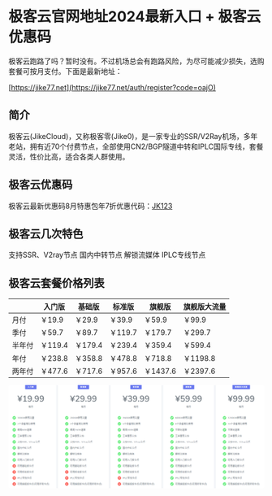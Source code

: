 # 极客云官网地址2024最新入口 + 极客云优惠码

极客云跑路了吗？暂时没有。不过机场总会有跑路风险，为尽可能减少损失，选购套餐可按月支付。下面是最新地址：

[https://jike77.net](https://jike77.net/auth/register?code=oajO)

## 简介

极客云(JikeCloud)，又称极客零(Jike0)，是一家专业的SSR/V2Ray机场，多年老站，拥有近70个付费节点，全部使用CN2/BGP隧道中转和IPLC国际专线，套餐灵活，性价比高，适合各类人群使用。

## 极客云优惠码

极客云最新优惠码8月特惠包年7折优惠代码：[JK123](https://jike77.net/auth/register?code=oajO)


## 极客云几次特色

支持SSR、V2ray节点
国内中转节点
解锁流媒体
IPLC专线节点

## 极客云套餐价格列表

||入门版|基础版|标准版|旗舰版|旗舰版大流量|
|----|----|----|----|----|----|
|月付|￥19.9|￥29.9|￥39.9|￥59.9|￥99.9|
|季付|￥59.7|￥89.7|￥119.7|￥179.7|￥299.7|
|半年付|￥119.4|￥179.4|￥239.4|￥359.4|￥599.4|
|年付|￥238.8|￥358.8|￥478.8|￥718.8|￥1198.8|
|两年付|￥477.6|￥717.6|￥957.6|￥1437.6|￥2397.6|

[![极客云机场套餐价格](0_uxtt_20240523_210213.png)](https://xuv.cc/out/jikess)
